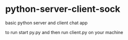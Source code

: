 # python-server-client-sock
basic python server and client chat app 

to run start py.py <prot number to lisent on>
and then run client.py on your machine

